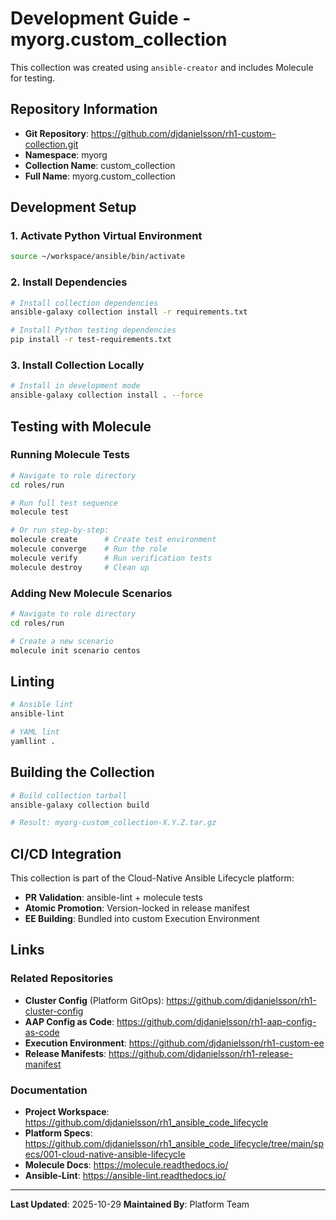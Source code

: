 # Development Guide - myorg.custom_collection

This collection was created using `ansible-creator` and includes Molecule for testing.

## Repository Information

- **Git Repository**: https://github.com/djdanielsson/rh1-custom-collection.git
- **Namespace**: myorg
- **Collection Name**: custom_collection
- **Full Name**: myorg.custom_collection

## Development Setup

### 1. Activate Python Virtual Environment

```bash
source ~/workspace/ansible/bin/activate
```

### 2. Install Dependencies

```bash
# Install collection dependencies
ansible-galaxy collection install -r requirements.txt

# Install Python testing dependencies
pip install -r test-requirements.txt
```

### 3. Install Collection Locally

```bash
# Install in development mode
ansible-galaxy collection install . --force
```

## Testing with Molecule

### Running Molecule Tests

```bash
# Navigate to role directory
cd roles/run

# Run full test sequence
molecule test

# Or run step-by-step:
molecule create      # Create test environment
molecule converge    # Run the role
molecule verify      # Run verification tests
molecule destroy     # Clean up
```

### Adding New Molecule Scenarios

```bash
# Navigate to role directory
cd roles/run

# Create a new scenario
molecule init scenario centos
```

## Linting

```bash
# Ansible lint
ansible-lint

# YAML lint
yamllint .
```

## Building the Collection

```bash
# Build collection tarball
ansible-galaxy collection build

# Result: myorg-custom_collection-X.Y.Z.tar.gz
```

## CI/CD Integration

This collection is part of the Cloud-Native Ansible Lifecycle platform:
- **PR Validation**: ansible-lint + molecule tests
- **Atomic Promotion**: Version-locked in release manifest
- **EE Building**: Bundled into custom Execution Environment

## Links

### Related Repositories
- **Cluster Config** (Platform GitOps): https://github.com/djdanielsson/rh1-cluster-config
- **AAP Config as Code**: https://github.com/djdanielsson/rh1-aap-config-as-code
- **Execution Environment**: https://github.com/djdanielsson/rh1-custom-ee
- **Release Manifests**: https://github.com/djdanielsson/rh1-release-manifest

### Documentation
- **Project Workspace**: https://github.com/djdanielsson/rh1_ansible_code_lifecycle
- **Platform Specs**: https://github.com/djdanielsson/rh1_ansible_code_lifecycle/tree/main/specs/001-cloud-native-ansible-lifecycle
- **Molecule Docs**: https://molecule.readthedocs.io/
- **Ansible-Lint**: https://ansible-lint.readthedocs.io/

---

**Last Updated**: 2025-10-29
**Maintained By**: Platform Team

